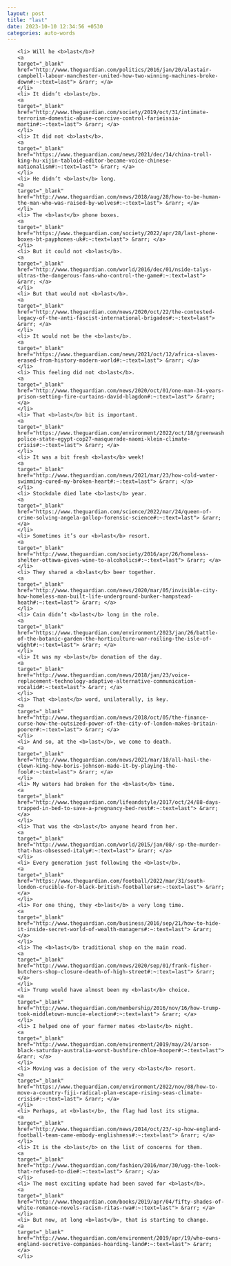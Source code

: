 ```yaml
---
layout: post
title: "last"
date: 2023-10-10 12:34:56 +0530
categories: auto-words
---
```

<ol>

    <li> Will he <b>last</b>?
    <a 
    target="_blank" 
    href="http://www.theguardian.com/politics/2016/jan/20/alastair-campbell-labour-manchester-united-how-two-winning-machines-broke-down#:~:text=last"> &rarr; </a>
    </li>
    <li> It didn’t <b>last</b>.
    <a 
    target="_blank" 
    href="http://www.theguardian.com/society/2019/oct/31/intimate-terrorism-domestic-abuse-coercive-control-farieissia-martin#:~:text=last"> &rarr; </a>
    </li>
    <li> It did not <b>last</b>.
    <a 
    target="_blank" 
    href="https://www.theguardian.com/news/2021/dec/14/china-troll-king-hu-xijin-tabloid-editor-became-voice-chinese-nationalism#:~:text=last"> &rarr; </a>
    </li>
    <li> He didn’t <b>last</b> long.
    <a 
    target="_blank" 
    href="http://www.theguardian.com/news/2018/aug/28/how-to-be-human-the-man-who-was-raised-by-wolves#:~:text=last"> &rarr; </a>
    </li>
    <li> The <b>last</b> phone boxes.
    <a 
    target="_blank" 
    href="https://www.theguardian.com/society/2022/apr/28/last-phone-boxes-bt-payphones-uk#:~:text=last"> &rarr; </a>
    </li>
    <li> But it could not <b>last</b>.
    <a 
    target="_blank" 
    href="http://www.theguardian.com/world/2016/dec/01/nside-talys-ultras-the-dangerous-fans-who-control-the-game#:~:text=last"> &rarr; </a>
    </li>
    <li> But that would not <b>last</b>.
    <a 
    target="_blank" 
    href="http://www.theguardian.com/news/2020/oct/22/the-contested-legacy-of-the-anti-fascist-international-brigades#:~:text=last"> &rarr; </a>
    </li>
    <li> It would not be the <b>last</b>.
    <a 
    target="_blank" 
    href="https://www.theguardian.com/news/2021/oct/12/africa-slaves-erased-from-history-modern-world#:~:text=last"> &rarr; </a>
    </li>
    <li> This feeling did not <b>last</b>.
    <a 
    target="_blank" 
    href="http://www.theguardian.com/news/2020/oct/01/one-man-34-years-prison-setting-fire-curtains-david-blagdon#:~:text=last"> &rarr; </a>
    </li>
    <li> That <b>last</b> bit is important.
    <a 
    target="_blank" 
    href="https://www.theguardian.com/environment/2022/oct/18/greenwashing-police-state-egypt-cop27-masquerade-naomi-klein-climate-crisis#:~:text=last"> &rarr; </a>
    </li>
    <li> It was a bit fresh <b>last</b> week!
    <a 
    target="_blank" 
    href="http://www.theguardian.com/news/2021/mar/23/how-cold-water-swimming-cured-my-broken-heart#:~:text=last"> &rarr; </a>
    </li>
    <li> Stockdale died late <b>last</b> year.
    <a 
    target="_blank" 
    href="https://www.theguardian.com/science/2022/mar/24/queen-of-crime-solving-angela-gallop-forensic-science#:~:text=last"> &rarr; </a>
    </li>
    <li> Sometimes it’s our <b>last</b> resort.
    <a 
    target="_blank" 
    href="http://www.theguardian.com/society/2016/apr/26/homeless-shelter-ottawa-gives-wine-to-alcoholics#:~:text=last"> &rarr; </a>
    </li>
    <li> They shared a <b>last</b> beer together.
    <a 
    target="_blank" 
    href="http://www.theguardian.com/news/2020/mar/05/invisible-city-how-homeless-man-built-life-underground-bunker-hampstead-heath#:~:text=last"> &rarr; </a>
    </li>
    <li> Cain didn’t <b>last</b> long in the role.
    <a 
    target="_blank" 
    href="https://www.theguardian.com/environment/2023/jan/26/battle-of-the-botanic-garden-the-horticulture-war-roiling-the-isle-of-wight#:~:text=last"> &rarr; </a>
    </li>
    <li> It was my <b>last</b> donation of the day.
    <a 
    target="_blank" 
    href="http://www.theguardian.com/news/2018/jan/23/voice-replacement-technology-adaptive-alternative-communication-vocalid#:~:text=last"> &rarr; </a>
    </li>
    <li> That <b>last</b> word, unilaterally, is key.
    <a 
    target="_blank" 
    href="http://www.theguardian.com/news/2018/oct/05/the-finance-curse-how-the-outsized-power-of-the-city-of-london-makes-britain-poorer#:~:text=last"> &rarr; </a>
    </li>
    <li> And so, at the <b>last</b>, we come to death.
    <a 
    target="_blank" 
    href="http://www.theguardian.com/news/2021/mar/18/all-hail-the-clown-king-how-boris-johnson-made-it-by-playing-the-fool#:~:text=last"> &rarr; </a>
    </li>
    <li> My waters had broken for the <b>last</b> time.
    <a 
    target="_blank" 
    href="http://www.theguardian.com/lifeandstyle/2017/oct/24/88-days-trapped-in-bed-to-save-a-pregnancy-bed-rest#:~:text=last"> &rarr; </a>
    </li>
    <li> That was the <b>last</b> anyone heard from her.
    <a 
    target="_blank" 
    href="http://www.theguardian.com/world/2015/jan/08/-sp-the-murder-that-has-obsessed-italy#:~:text=last"> &rarr; </a>
    </li>
    <li> Every generation just following the <b>last</b>.
    <a 
    target="_blank" 
    href="https://www.theguardian.com/football/2022/mar/31/south-london-crucible-for-black-british-footballers#:~:text=last"> &rarr; </a>
    </li>
    <li> For one thing, they <b>last</b> a very long time.
    <a 
    target="_blank" 
    href="http://www.theguardian.com/business/2016/sep/21/how-to-hide-it-inside-secret-world-of-wealth-managers#:~:text=last"> &rarr; </a>
    </li>
    <li> The <b>last</b> traditional shop on the main road.
    <a 
    target="_blank" 
    href="http://www.theguardian.com/news/2020/sep/01/frank-fisher-butchers-shop-closure-death-of-high-street#:~:text=last"> &rarr; </a>
    </li>
    <li> Trump would have almost been my <b>last</b> choice.
    <a 
    target="_blank" 
    href="http://www.theguardian.com/membership/2016/nov/16/how-trump-took-middletown-muncie-election#:~:text=last"> &rarr; </a>
    </li>
    <li> I helped one of your farmer mates <b>last</b> night.
    <a 
    target="_blank" 
    href="http://www.theguardian.com/environment/2019/may/24/arson-black-saturday-australia-worst-bushfire-chloe-hooper#:~:text=last"> &rarr; </a>
    </li>
    <li> Moving was a decision of the very <b>last</b> resort.
    <a 
    target="_blank" 
    href="https://www.theguardian.com/environment/2022/nov/08/how-to-move-a-country-fiji-radical-plan-escape-rising-seas-climate-crisis#:~:text=last"> &rarr; </a>
    </li>
    <li> Perhaps, at <b>last</b>, the flag had lost its stigma.
    <a 
    target="_blank" 
    href="http://www.theguardian.com/news/2014/oct/23/-sp-how-england-football-team-came-embody-englishness#:~:text=last"> &rarr; </a>
    </li>
    <li> It is the <b>last</b> on the list of concerns for them.
    <a 
    target="_blank" 
    href="http://www.theguardian.com/fashion/2016/mar/30/ugg-the-look-that-refused-to-die#:~:text=last"> &rarr; </a>
    </li>
    <li> The most exciting update had been saved for <b>last</b>.
    <a 
    target="_blank" 
    href="http://www.theguardian.com/books/2019/apr/04/fifty-shades-of-white-romance-novels-racism-ritas-rwa#:~:text=last"> &rarr; </a>
    </li>
    <li> But now, at long <b>last</b>, that is starting to change.
    <a 
    target="_blank" 
    href="http://www.theguardian.com/environment/2019/apr/19/who-owns-england-secretive-companies-hoarding-land#:~:text=last"> &rarr; </a>
    </li>
